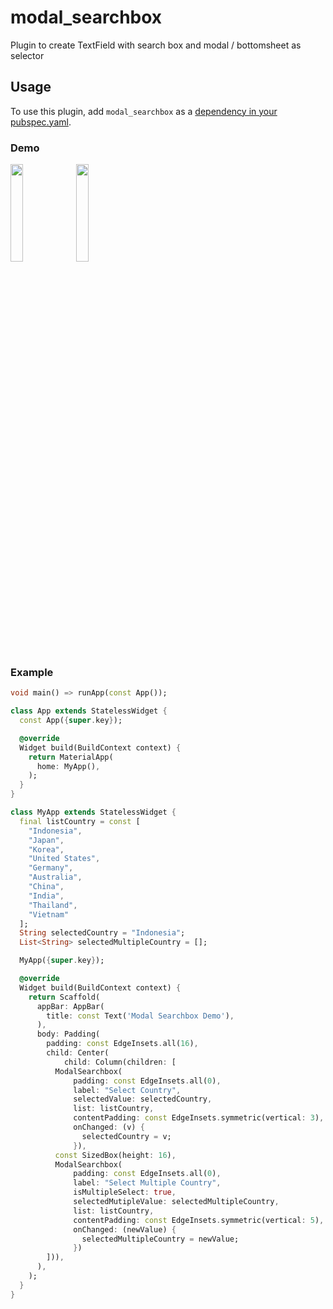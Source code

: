 # modal_searchbox
Plugin to create TextField with search box and modal / bottomsheet as selector

## Usage
To use this plugin, add ```modal_searchbox``` as a [dependency in your pubspec.yaml](https://flutter.io/platform-plugins/).

### Demo
<img src="https://user-images.githubusercontent.com/40958185/205479424-037a6aac-4c52-4047-b4cf-c85706548ff4.gif" width=20% height=20% />
<img src="https://user-images.githubusercontent.com/40958185/205479437-72917ced-5193-4cb3-a937-a08e6a0cabda.gif" width=20% height=20% />

### Example
```dart
void main() => runApp(const App());

class App extends StatelessWidget {
  const App({super.key});

  @override
  Widget build(BuildContext context) {
    return MaterialApp(
      home: MyApp(),
    );
  }
}

class MyApp extends StatelessWidget {
  final listCountry = const [
    "Indonesia",
    "Japan",
    "Korea",
    "United States",
    "Germany",
    "Australia",
    "China",
    "India",
    "Thailand",
    "Vietnam"
  ];
  String selectedCountry = "Indonesia";
  List<String> selectedMultipleCountry = [];

  MyApp({super.key});

  @override
  Widget build(BuildContext context) {
    return Scaffold(
      appBar: AppBar(
        title: const Text('Modal Searchbox Demo'),
      ),
      body: Padding(
        padding: const EdgeInsets.all(16),
        child: Center(
            child: Column(children: [
          ModalSearchbox(
              padding: const EdgeInsets.all(0),
              label: "Select Country",
              selectedValue: selectedCountry,
              list: listCountry,
              contentPadding: const EdgeInsets.symmetric(vertical: 3),
              onChanged: (v) {
                selectedCountry = v;
              }),
          const SizedBox(height: 16),
          ModalSearchbox(
              padding: const EdgeInsets.all(0),
              label: "Select Multiple Country",
              isMultipleSelect: true,
              selectedMutipleValue: selectedMultipleCountry,
              list: listCountry,
              contentPadding: const EdgeInsets.symmetric(vertical: 5),
              onChanged: (newValue) {
                selectedMultipleCountry = newValue;
              })
        ])),
      ),
    );
  }
}

```
